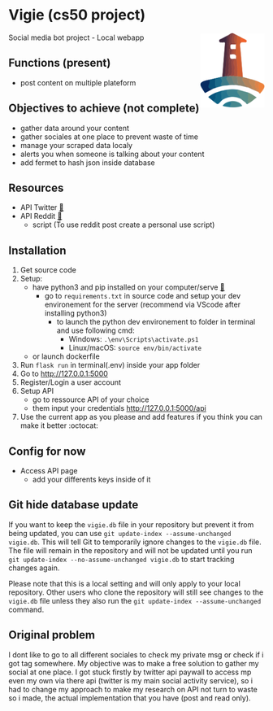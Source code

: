 # Vigie (cs50 project)
<img src="/static/Media/Logo_Vigie.svg" alt="logo for Vigie" title="Vigie" width="25%" align="right"/>
Social media bot project - Local webapp

## Functions (present)
* post content on multiple plateform

## Objectives to achieve (not complete)
* gather data around your content
* gather sociales at one place to prevent waste of time
* manage your scraped data localy
* alerts you when someone is talking about your content
* add fermet to hash json inside database

## Resources
* API Twitter [:ledger:](https://developer.twitter.com/en/products/twitter-api)
* API Reddit [:ledger:](https://www.reddit.com/prefs/apps)
  * script (To use reddit post create a personal use script)

## Installation
1. Get source code 
2. Setup:
   - have python3 and pip installed on your computer/serve [:snake:](https://cloud.google.com/python/docs/setup)
     - go to `requirements.txt` in source code and setup your dev environement for the server (recommend via VScode after installing python3)
       - to launch the python dev environement to folder in terminal and use following cmd:
         - Windows: `.\env\Scripts\activate.ps1`
         - Linux/macOS: `source env/bin/activate`
   - or launch dockerfile
3. Run `flask run` in terminal(.env) inside your app folder
4. Go to http://127.0.0.1:5000
5. Register/Login a user account
6. Setup API 
   - go to ressource API of your choice
   - them input your credentials http://127.0.0.1:5000/api
7. Use the current app as you please and add features if you think you can make it better :octocat:

## Config for now
* Access API page
  * add your differents keys inside of it


## Git hide database update
If you want to keep the `vigie.db` file in your repository but prevent it from being updated, you can use `git update-index --assume-unchanged vigie.db`. This will tell Git to temporarily ignore changes to the `vigie.db` file. The file will remain in the repository and will not be updated until you run `git update-index --no-assume-unchanged vigie.db` to start tracking changes again.

Please note that this is a local setting and will only apply to your local repository. Other users who clone the repository will still see changes to the `vigie.db` file unless they also run the `git update-index --assume-unchanged` command.

## Original problem
I dont like to go to all different sociales to check my private msg or check if i got tag somewhere. My objective was to make a free solution to gather my social at one place. I got stuck firstly by twitter api paywall to access mp even my own via there api (twitter is my main social activity service), so i had to change my approach to make my research on API not turn to waste so i made, the actual implementation that you have (post and read only). 
